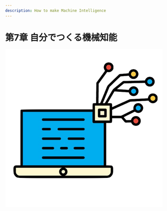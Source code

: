 ```yaml
---
description: How to make Machine Intelligence
---
```


# 第7章 自分でつくる機械知能

![Chapter-7](.gitbook/assets/7-1.png)



